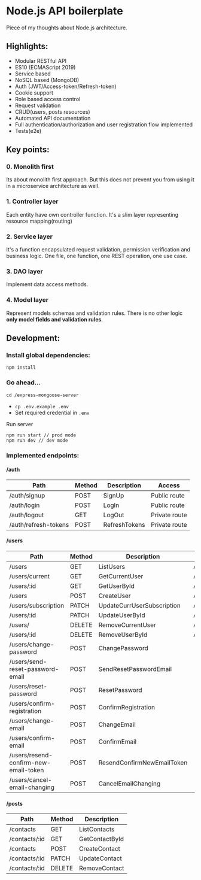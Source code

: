 # Node.js API boilerplate

Piece of my thoughts about Node.js architecture.

## Highlights:

- Modular RESTful API
- ES10 (ECMAScript 2019)
- Service based
- NoSQL based (MongoDB)
- Auth (JWT/Access-token/Refresh-token)
- Cookie support
- Role based access control
- Request validation
- CRUD(users, posts resources)
- Automated API documentation
- Full authentication/authorization and user registration flow implemented
- Tests(e2e)

## Key points:

### 0. Monolith first

Its about monolith first approach. But this does not prevent you from using it in a microservice architecture as well.

### 1. Controller layer

Each entity have own controller function. It's a slim layer representing resource mapping(routing)

### 2. Service layer

It's a function encapsulated request validation, permission verification and business logic. One file, one function, one REST operation, one use case.

### 3. DAO layer

Implement data access methods.

### 4. Model layer

Represent models schemas and validation rules. There is no other logic **only model fields and validation rules**.

## Development:

### Install global dependencies:

```
npm install
```

### Go ahead...

```
cd /express-mongoose-server
```

- `cp .env.example .env`
- Set required credential in `.env`

Run server

```
npm run start // prod mode
npm run dev // dev mode
```

### Implemented endpoints:

#### /auth

| Path                 | Method | Description   | Access        |
| -------------------- | ------ | ------------- | ------------- |
| /auth/signup         | POST   | SignUp        | Public route  |
| /auth/login          | POST   | LogIn         | Public route  |
| /auth/logout         | GET    | LogOut        | Private route |
| /auth/refresh-tokens | POST   | RefreshTokens | Private route |

#### /users

| Path                                  | Method | Description                | Access        |
| ------------------------------------- | ------ | -------------------------- | ------------- |
| /users                                | GET    | ListUsers                  | Admin         |
| /users/current                        | GET    | GetCurrentUser             | Authenticated |
| /users/:id                            | GET    | GetUserById                | Admin         |
| /users                                | POST   | CreateUser                 | Authenticated |
| /users/subscription                   | PATCH  | UpdateCurrUserSubscription | Authenticated |
| /users/:id                            | PATCH  | UpdateUserById             | Admin         |
| /users/                               | DELETE | RemoveCurrentUser          | Authenticated |
| /users/:id                            | DELETE | RemoveUserById             | Admin         |
| /users/change-password                | POST   | ChangePassword             |
| /users/send-reset-password-email      | POST   | SendResetPasswordEmail     |
| /users/reset-password                 | POST   | ResetPassword              |
| /users/confirm-registration           | POST   | ConfirmRegistration        |
| /users/change-email                   | POST   | ChangeEmail                |
| /users/confirm-email                  | POST   | ConfirmEmail               |
| /users/resend-confirm-new-email-token | POST   | ResendConfirmNewEmailToken |
| /users/cancel-email-changing          | POST   | CancelEmailChanging        |

#### /posts

| Path          | Method | Description    |
| ------------- | ------ | -------------- |
| /contacts     | GET    | ListContacts   |
| /contacts/:id | GET    | GetContactById |
| /contacts     | POST   | CreateContact  |
| /contacts/:id | PATCH  | UpdateContact  |
| /contacts/:id | DELETE | RemoveContact  |
